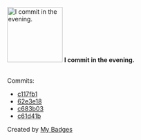 <img src="https://my-badges.github.io/my-badges/evening-commits.png" alt="I commit in the evening." title="I commit in the evening." width="128">
<strong>I commit in the evening.</strong>
<br><br>

Commits:

- <a href="https://github.com/pr0b3r7/AutoAppDomainHijack/commit/c117fb1852607f806c7198357b8b6fac1547d71e">c117fb1</a>
- <a href="https://github.com/pr0b3r7/AutoAppDomainHijack/commit/62e3e18f241a9a5225556e43345cf992fd25c2f9">62e3e18</a>
- <a href="https://github.com/pr0b3r7/GOAD/commit/c683b0304db25f4736c3c1b80f9b4752d861b05d">c683b03</a>
- <a href="https://github.com/evilpistachio/Meraython/commit/c61d41b5d4367aa0c0569696487c603604b3e0fd">c61d41b</a>


Created by <a href="https://github.com/my-badges/my-badges">My Badges</a>